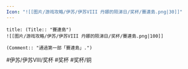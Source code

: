 ```yaml
---
Icon: "![[图片/游戏攻略/伊苏/伊苏VIII 丹娜的陨涕日/奖杯/賽連島.png|30]]"
---
```

```ad-common-bronze-trophy
title: (Title:: "賽連島")
![[图片/游戏攻略/伊苏/伊苏VIII 丹娜的陨涕日/奖杯/賽連島.png|100]]

(Comment:: "通過第一部「賽連島」.")
```

#伊苏/伊苏VIII/奖杯 #奖杯 #奖杯/铜
